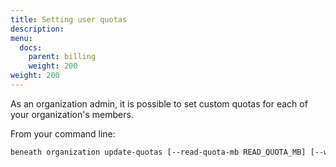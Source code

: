 ```yaml
---
title: Setting user quotas
description:
menu:
  docs:
    parent: billing
    weight: 200
weight: 200
---
```


As an organization admin, it is possible to set custom quotas for each of your organization's members.

From your command line:
```bash
beneath organization update-quotas [--read-quota-mb READ_QUOTA_MB] [--write-quota-mb WRITE_QUOTA_MB] ORGANIZATION USERNAME
```